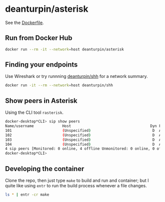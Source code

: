 # deanturpin/asterisk

See the [Dockerfile](https://github.com/deanturpin/asterisk/blob/main/Dockerfile).

## Run from Docker Hub

```bash
docker run --rm -it --network=host deanturpin/asterisk
```

## Finding your endpoints

Use Wireshark or try runnning [deanturpin/shh](https://hub.docker.com/r/deanturpin/shh) for a network summary.

```bash
docker run -it --rm --network=host deanturpin/shh
```

## Show peers in Asterisk

Using the CLI tool `rasterisk`.

```bash
docker-desktop*CLI> sip show peers
Name/username             Host                                    Dyn Forcerport Comedia    ACL Port     Status      Description                      
101                       (Unspecified)                            D  Auto (No)  No             0        UNKNOWN                                      
102                       (Unspecified)                            D  Auto (No)  No             0        UNKNOWN                                      
103                       (Unspecified)                            D  Auto (No)  No             0        UNKNOWN                                      
104                       (Unspecified)                            D  Auto (No)  No             0        UNKNOWN                                      
4 sip peers [Monitored: 0 online, 4 offline Unmonitored: 0 online, 0 offline]
docker-desktop*CLI> 
```

## Developing the container

Clone the repo, then just type `make` to build and run and container; but I quite like using `entr` to run the build process whenever a file changes.

```bash
ls * | entr -cr make
```
